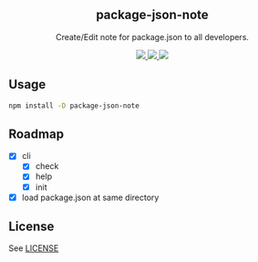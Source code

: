 <h2 align="center">package-json-note</h2>
<p align="center">
Create/Edit note for package.json to all developers.
</p>

<p align="center">
  <a title="Current version" href="https://badge.fury.io/js/package-json-note" rel="nofollow">
    <img src="https://badge.fury.io/js/package-json-note.svg?style=flat">
  </a>
  <a title="deploy" href="https://github.com/algolia/shipjs" rel="nofollow">
    <img src="https://img.shields.io/badge/deploy-🛳%20Ship.js-blue?style=flat">
  </a>
  <a title="MIT License" href="[LICENSE](https://opensource.org/licenses/MIT)" rel="nofollow">
    <img src="https://img.shields.io/badge/License-MIT-green.svg?style=flat">
  </a>
</p>

## Usage

```bash
npm install -D package-json-note
```

## Roadmap

- [x] cli
  - [x] check
  - [x] help
  - [x] init
- [x] load package.json at same directory

## License

See [LICENSE](./LICENSE)
